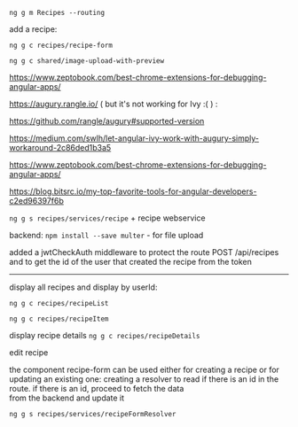 `ng g m Recipes --routing`

add a recipe:

`ng g c recipes/recipe-form`

`ng g c shared/image-upload-with-preview`

https://www.zeptobook.com/best-chrome-extensions-for-debugging-angular-apps/

https://augury.rangle.io/ ( but it's not working for Ivy :( ) :

https://github.com/rangle/augury#supported-version

https://medium.com/swlh/let-angular-ivy-work-with-augury-simply-workaround-2c86ded1b3a5

https://www.zeptobook.com/best-chrome-extensions-for-debugging-angular-apps/

https://blog.bitsrc.io/my-top-favorite-tools-for-angular-developers-c2ed96397f6b

`ng g s recipes/services/recipe` + recipe webservice

backend:
`npm install --save multer` - for file upload

added a jwtCheckAuth middleware to protect the route POST /api/recipes and to get the id of the user that created the recipe from the token

---

display all recipes and display by userId:

`ng g c recipes/recipeList`

`ng g c recipes/recipeItem`

display recipe details
`ng g c recipes/recipeDetails`

edit recipe

the component recipe-form can be used either for creating a recipe or for updating an existing one:
creating a resolver to read if there is an id in the route. if there is an id, proceed to fetch the data  
from the backend and update it

`ng g s recipes/services/recipeFormResolver`
